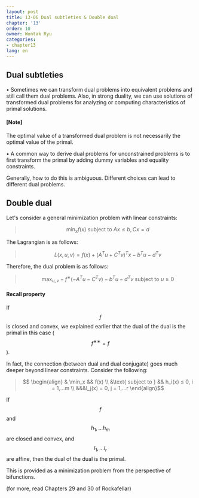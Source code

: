 ```yaml
---
layout: post
title: 13-06 Dual subtleties & Double dual
chapter: '13'
order: 10
owner: Wontak Ryu
categories:
- chapter13
lang: en
---
```


## Dual subtleties
• Sometimes we can transform dual problems into equivalent problems and still call them dual problems. Also, in strong duality, we can use solutions of transformed dual problems for analyzing or computing characteristics of primal solutions.

#### [Note]
The optimal value of a transformed dual problem is not necessarily the optimal value of the primal.


• A common way to derive dual problems for unconstrained problems is to first transform the primal by adding dummy variables and equality constraints.

Generally, how to do this is ambiguous. Different choices can lead to different dual problems.


## Double dual
Let's consider a general minimization problem with linear constraints:

> $$ \min_x f(x) \text{ subject to } Ax ≤ b, Cx = d$$

The Lagrangian is as follows:
> $$L(x,u,v) = f(x) + (A^Tu + C^Tv)^Tx−b^Tu−d^Tv$$

Therefore, the dual problem is as follows:

> $$ \max_{u,v} −f^∗(−A^Tu−C^Tv)−b^Tu−d^Tv \text{ subject to } u ≥ 0 $$

#### Recall property
If $$f$$ is closed and convex, we explained earlier that the dual of the dual is the primal in this case ($$f^{∗∗} = f$$).

In fact, the connection (between dual and dual conjugate) goes much deeper beyond linear constraints.
Consider the following:

> $$ 
>\begin{align}
> & \min_x && f(x) \\
> &\text{ subject to } && h_i(x) ≤ 0, i = 1,...m \\
> &&&l_j(x) = 0, j = 1,...r
>\end{align}$$

If $$f$$ and $$h_1,...h_m$$ are closed and convex, and $$l_1,...l_r$$ are affine, then the dual of the dual is the primal.

This is provided as a minimization problem from the perspective of bifunctions.

(for more, read Chapters 29 and 30 of Rockafellar)
